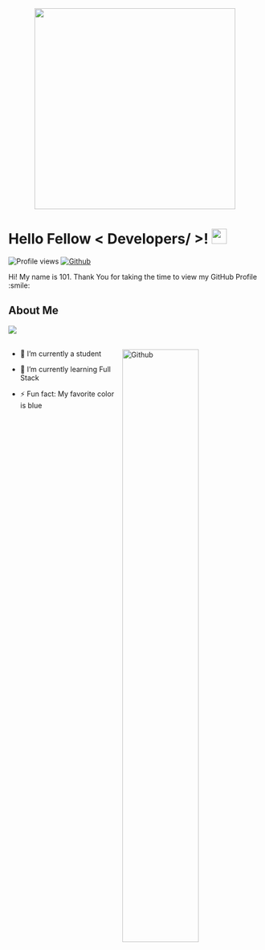 <div id="header" align="center">
  <img src="https://media1.giphy.com/media/Dh5q0sShxgp13DwrvG/giphy.gif?cid=ecf05e47dlxw5ien36odcino0bd7h8rousdagtya76y3rrsi&rid=giphy.gif" width="400"/>
</div>

<h1> Hello Fellow < Developers/ >! <img src = "https://raw.githubusercontent.com/MartinHeinz/MartinHeinz/master/wave.gif" width = 30px> </h1>
<p align='center'>
</p>


![Profile views](https://visitor-badge.glitch.me/badge?page_id=StartingFrom101.StartingFrom101)
[![Github](https://img.shields.io/github/followers/StartingFrom101?label=Follow&style=social)](https://github.com/StartingFrom101)

<div size='20px'> Hi! My name is 101. Thank You for taking the time to view my GitHub Profile :smile: 
</div>

<h2> About Me </h2>
  
<img src="https://user-images.githubusercontent.com/73097560/115834477-dbab4500-a447-11eb-908a-139a6edaec5c.gif"><br><br>

<img width="55%" align="right" alt="Github" src="https://raw.githubusercontent.com/onimur/.github/master/.resources/git-header.svg" />

- 🔭 I’m currently a student
  
- 🌱 I’m currently learning Full Stack
  
- ⚡ Fun fact: My favorite color is blue

<!---
StartingFrom101/StartingFrom101 is a ✨ special ✨ repository because its `README.md` (this file) appears on your GitHub profile.
You can click the Preview link to take a look at your changes.
--->
